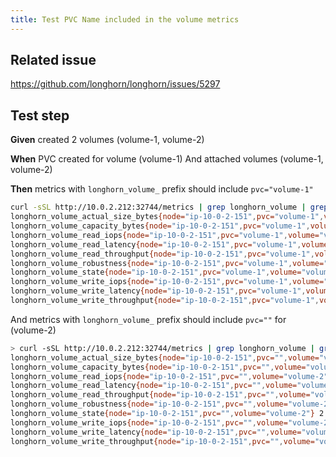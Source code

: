 ```yaml
---
title: Test PVC Name included in the volume metrics
---
```


## Related issue

https://github.com/longhorn/longhorn/issues/5297

## Test step

**Given** created 2 volumes (volume-1, volume-2)

**When** PVC created for volume (volume-1)
And attached volumes (volume-1, volume-2)

**Then** metrics with `longhorn_volume_` prefix should include `pvc="volume-1"`

```bash
curl -sSL http://10.0.2.212:32744/metrics | grep longhorn_volume | grep ip-10-0-2-151 | grep volume-1
longhorn_volume_actual_size_bytes{node="ip-10-0-2-151",pvc="volume-1",volume="volume-1"} 0
longhorn_volume_capacity_bytes{node="ip-10-0-2-151",pvc="volume-1",volume="volume-1"} 1.073741824e+09
longhorn_volume_read_iops{node="ip-10-0-2-151",pvc="volume-1",volume="volume-1"} 0
longhorn_volume_read_latency{node="ip-10-0-2-151",pvc="volume-1",volume="volume-1"} 0
longhorn_volume_read_throughput{node="ip-10-0-2-151",pvc="volume-1",volume="volume-1"} 0
longhorn_volume_robustness{node="ip-10-0-2-151",pvc="volume-1",volume="volume-1"} 1
longhorn_volume_state{node="ip-10-0-2-151",pvc="volume-1",volume="volume-1"} 2
longhorn_volume_write_iops{node="ip-10-0-2-151",pvc="volume-1",volume="volume-1"} 0
longhorn_volume_write_latency{node="ip-10-0-2-151",pvc="volume-1",volume="volume-1"} 0
longhorn_volume_write_throughput{node="ip-10-0-2-151",pvc="volume-1",volume="volume-1"} 0
```

And metrics with `longhorn_volume_` prefix should include `pvc=""` for (volume-2)

```bash
> curl -sSL http://10.0.2.212:32744/metrics | grep longhorn_volume | grep ip-10-0-2-151 | grep volume-2
longhorn_volume_actual_size_bytes{node="ip-10-0-2-151",pvc="",volume="volume-2"} 0
longhorn_volume_capacity_bytes{node="ip-10-0-2-151",pvc="",volume="volume-2"} 1.073741824e+09
longhorn_volume_read_iops{node="ip-10-0-2-151",pvc="",volume="volume-2"} 0
longhorn_volume_read_latency{node="ip-10-0-2-151",pvc="",volume="volume-2"} 0
longhorn_volume_read_throughput{node="ip-10-0-2-151",pvc="",volume="volume-2"} 0
longhorn_volume_robustness{node="ip-10-0-2-151",pvc="",volume="volume-2"} 1
longhorn_volume_state{node="ip-10-0-2-151",pvc="",volume="volume-2"} 2
longhorn_volume_write_iops{node="ip-10-0-2-151",pvc="",volume="volume-2"} 0
longhorn_volume_write_latency{node="ip-10-0-2-151",pvc="",volume="volume-2"} 0
longhorn_volume_write_throughput{node="ip-10-0-2-151",pvc="",volume="volume-2"} 0
```
